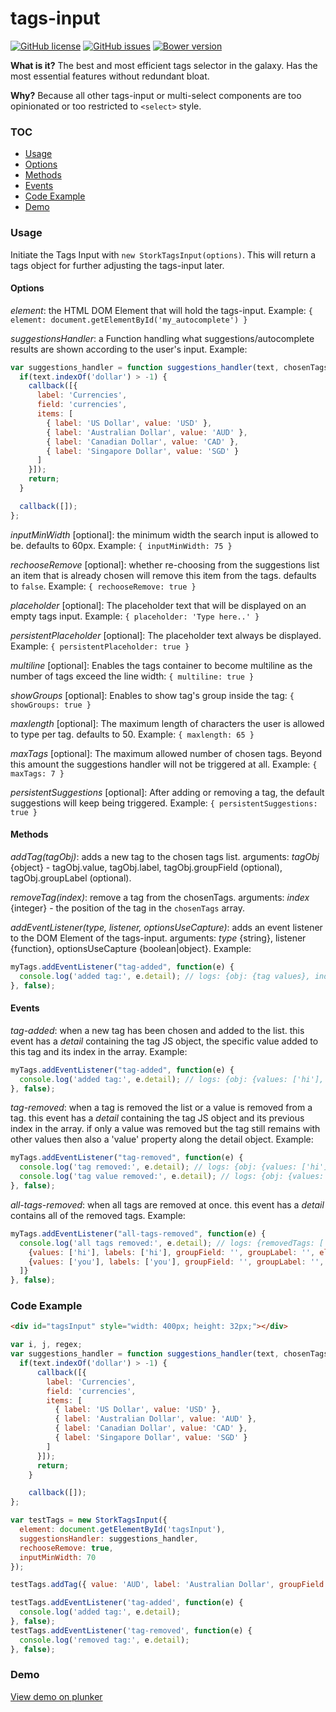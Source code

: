 # tags-input

[![GitHub license](https://img.shields.io/badge/license-MIT-blue.svg)](https://raw.githubusercontent.com/storkjs/tags-input/master/LICENSE)
[![GitHub issues](https://img.shields.io/github/issues/storkjs/tags-input.svg)](https://github.com/storkjs/tags-input/issues)
[![Bower version](https://badge.fury.io/bo/stork-tags.svg)](https://github.com/storkjs/tags-input/releases)

**What is it?**
The best and most efficient tags selector in the galaxy.
Has the most essential features without redundant bloat.

**Why?**
Because all other tags-input or multi-select components are too opinionated or too restricted to `<select>` style.

### TOC
- [Usage](#usage)
- [Options](#options)
- [Methods](#methods)
- [Events](#events)
- [Code Example](#code-example)
- [Demo](#demo)

### Usage
Initiate the Tags Input with `new StorkTagsInput(options)`. This will return a tags object for further adjusting the tags-input later.

#### Options
_element_: the HTML DOM Element that will hold the tags-input. Example: `{ element: document.getElementById('my_autocomplete') }`

_suggestionsHandler_: a Function handling what suggestions/autocomplete results are shown according to the user's input. Example:
```javascript
var suggestions_handler = function suggestions_handler(text, chosenTags, callback) {
  if(text.indexOf('dollar') > -1) {
    callback([{
      label: 'Currencies',
      field: 'currencies',
      items: [
        { label: 'US Dollar', value: 'USD' },
        { label: 'Australian Dollar', value: 'AUD' },
        { label: 'Canadian Dollar', value: 'CAD' },
        { label: 'Singapore Dollar', value: 'SGD' }
      ]
    }]);
    return;
  }

  callback([]);
};
```

_inputMinWidth_ [optional]: the minimum width the search input is allowed to be. defaults to 60px. Example:
`{ inputMinWidth: 75 }`

_rechooseRemove_ [optional]: whether re-choosing from the suggestions list an item that is already chosen will remove this item from the tags. defaults to `false`. Example:
`{ rechooseRemove: true }`

_placeholder_ [optional]: The placeholder text that will be displayed on an empty tags input. Example:
`{ placeholder: 'Type here..' }`

_persistentPlaceholder_ [optional]: The placeholder text always be displayed. Example:
`{ persistentPlaceholder: true }`

_multiline_ [optional]: Enables the tags container to become multiline as the number of tags exceed the line width:
`{ multiline: true }`

_showGroups_ [optional]: Enables to show tag's group inside the tag:
`{ showGroups: true }`

_maxlength_ [optional]: The maximum length of characters the user is allowed to type per tag. defaults to 50. Example:
`{ maxlength: 65 }`

_maxTags_ [optional]: The maximum allowed number of chosen tags. Beyond this amount the suggestions handler will not be triggered at all. Example:
`{ maxTags: 7 }`

_persistentSuggestions_ [optional]: After adding or removing a tag, the default suggestions will keep being triggered. Example:
`{ persistentSuggestions: true }`

#### Methods
_addTag(tagObj)_: adds a new tag to the chosen tags list.
arguments: _tagObj_ {object} - tagObj.value, tagObj.label, tagObj.groupField (optional), tagObj.groupLabel (optional).

_removeTag(index)_: remove a tag from the chosenTags. arguments: _index_ {integer} - the position of the tag in the `chosenTags` array.

_addEventListener(type, listener, optionsUseCapture)_: adds an event listener to the DOM Element of the tags-input.
arguments: _type_ {string}, listener {function}, optionsUseCapture {boolean|object}. Example:
```javascript
myTags.addEventListener("tag-added", function(e) {
  console.log('added tag:', e.detail); // logs: {obj: {tag values}, index: #}
}, false);
```

#### Events
_tag-added_: when a new tag has been chosen and added to the list. this event has a _detail_ containing the tag JS object, the specific value added to this tag
and its index in the array. Example:
```javascript
myTags.addEventListener("tag-added", function(e) {
  console.log('added tag:', e.detail); // logs: {obj: {values: ['hi'], labels: ['hi'], groupField: '', groupLabel: '', elm: LI}, value: 'hi', index: 0}
}, false);
```

_tag-removed_: when a tag is removed the list or a value is removed from a tag.
this event has a _detail_ containing the tag JS object and its previous index in the array. if only a value was removed
but the tag still remains with other values then also a 'value' property along the detail object. Example:
```javascript
myTags.addEventListener("tag-removed", function(e) {
  console.log('tag removed:', e.detail); // logs: {obj: {values: ['hi'], labels: ['hi'], groupField: '', groupLabel: '', elm: LI}, index: 0}
  console.log('tag value removed:', e.detail); // logs: {obj: {values: ['hi','you'], labels: ['hi','you'], groupField: '', groupLabel: '', elm: LI}, value: 'there', index: 0}
}, false);
```

_all-tags-removed_: when all tags are removed at once.
this event has a _detail_ contains all of the removed tags. Example:
```javascript
myTags.addEventListener("all-tags-removed", function(e) {
  console.log('all tags removed:', e.detail); // logs: {removedTags: [
    {values: ['hi'], labels: ['hi'], groupField: '', groupLabel: '', elm: LI},
    {values: ['you'], labels: ['you'], groupField: '', groupLabel: '', elm: LI}
  ]}
}, false);
```

### Code Example
```html
<div id="tagsInput" style="width: 400px; height: 32px;"></div>
```

```javascript
var i, j, regex;
var suggestions_handler = function suggestions_handler(text, chosenTags, callback) {
  if(text.indexOf('dollar') > -1) {
      callback([{
        label: 'Currencies',
        field: 'currencies',
        items: [
          { label: 'US Dollar', value: 'USD' },
          { label: 'Australian Dollar', value: 'AUD' },
          { label: 'Canadian Dollar', value: 'CAD' },
          { label: 'Singapore Dollar', value: 'SGD' }
        ]
      }]);
      return;
    }

    callback([]);
};

var testTags = new StorkTagsInput({
  element: document.getElementById('tagsInput'),
  suggestionsHandler: suggestions_handler,
  rechooseRemove: true,
  inputMinWidth: 70
});

testTags.addTag({ value: 'AUD', label: 'Australian Dollar', groupField: 'currencies', groupLabel: 'Currencies' });

testTags.addEventListener('tag-added', function(e) {
  console.log('added tag:', e.detail);
}, false);
testTags.addEventListener('tag-removed', function(e) {
  console.log('removed tag:', e.detail);
}, false);
```

### Demo
[View demo on plunker](https://embed.plnkr.co/OMUPjm/)
